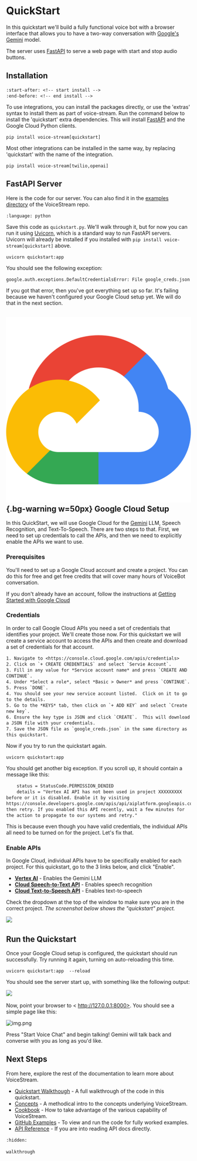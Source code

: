 # QuickStart

In this quickstart we'll build a fully functional voice bot with a browser interface that allows you to have a two-way 
conversation with [Google's Gemini][gemini] model.

The server uses [FastAPI][fastapi] to serve a web page with start and stop audio buttons.   

## Installation

```{include} ../../README.md
:start-after: <!-- start install -->
:end-before: <!-- end install -->
```

To use integrations, you can install the packages directly, or use the 'extras' syntax to install them as part of voice-stream.
Run the command below to install the 'quickstart' extra dependencies.  This will install [FastAPI][fastapi] and the Google Cloud Python clients.

   ```shell
   pip install voice-stream[quickstart]
   ```

Most other integrations can be installed in the same way, by replacing 'quickstart' with the name of the integration.

   ```shell
   pip install voice-stream[twilio,openai]
   ```

## FastAPI Server

Here is the code for our server.  You can also find it in the [examples directory](https://github.com/DaveDeCaprio/voice-stream/blob/main/examples/quickstart.py) of the VoiceStream repo.

```{literalinclude} ../../examples/quickstart.py
:language: python
```

Save this code as `quickstart.py`.  We'll walk through it, but for now you can run it using [Uvicorn][uvicorn], which is 
a standard way to run FastAPI servers.  Uvicorn will already be 
installed if you installed with `pip install voice-stream[quickstart]` above.

```shell
uvicorn quickstart:app
````

You should see the following exception:
```python
google.auth.exceptions.DefaultCredentialsError: File google_creds.json was not found.
```

If you got that error, then you've got everything set up so far.  It's failing because we haven't configured your Google 
Cloud setup yet.  We will do that in the next section.

## ![](google_cloud_logo_icon.png){.bg-warning w=50px} Google Cloud Setup

In this QuickStart, we will use Google Cloud for the [Gemini][gemini] LLM, Speech Recognition, and Text-To-Speech.  There are two
steps to that.  First, we need to set up credentials to call the APIs, and then we need to explicitly enable the
APIs we want to use.

### Prerequisites
You'll need to set up a Google Cloud account and create a project.  You can do this for free and get free credits that 
will cover many hours of VoiceBot conversation.

If you don't already have an account, follow the instructions at [Getting Started with Google Cloud](https://console.cloud.google.com/getting-started)    

### Credentials

In order to call Google Cloud APIs you need a set of credentials that identifies your project.  We'll create those now.
For this quickstart we will create a service account to access the APIs and then create and download a set of 
credentials for that account.

```{admonition} Service Account Step by Step
1. Navigate to <https://console.cloud.google.com/apis/credentials>
2. Click on `+ CREATE CREDENTIALS` and select `Servie Account`.
3. Fill in any value for *Service account name* and press `CREATE AND CONTINUE`.
4. Under *Select a role*, select *Basic > Owner* and press `CONTINUE`.
5. Press `DONE`.
4. You should see your new service account listed.  Click on it to go to the details.
5. Go to the *KEYS* tab, then click on `+ ADD KEY` and select `Create new key`. 
6. Ensure the key type is JSON and click `CREATE`.  This will download a JSON file with your credentials.
7. Save the JSON file as `google_creds.json` in the same directory as this quickstart.
```

Now if you try to run the quickstart again.
```shell
uvicorn quickstart:app
````
You should get another big exception.  If you scroll up, it should contain a message like this: 

```
    status = StatusCode.PERMISSION_DENIED
    details = "Vertex AI API has not been used in project XXXXXXXXX before or it is disabled. Enable it by visiting https://console.developers.google.com/apis/api/aiplatform.googleapis.com/overview then retry. If you enabled this API recently, wait a few minutes for the action to propagate to our systems and retry."
```

This is because even though you have valid credentials, the individual APIs all need to be turned on for the project.  Let's fix that.


### Enable APIs 

In Google Cloud, individual APIs have to be specifically enabled for each project.  For this quickstart, go to the 3 
links below, and click "Enable".

* **[Vertex AI](https://console.cloud.google.com/apis/library/aiplatform.googleapis.com)** - Enables the Gemini LLM
* **[Cloud Speech-to-Text API](https://console.cloud.google.com/apis/library/speech.googleapis.com)** - Enables speech recognition
* **[Cloud Text-to-Speech API](https://console.developers.google.com/apis/api/texttospeech.googleapis.com/overview)** - Enables text-to-speech

Check the dropdown at the top of the window to make sure you are in the correct project.  *The screenshot below shows the "quickstart" project.*

![](project_screenshot.png)

## Run the Quickstart

Once your Google Cloud setup is configured, the quickstart should run successfully.  Try running it again, turning on auto-reloading this time.

```shell
uvicorn quickstart:app  --reload
````
You should see the server start up, with something like the following output:

![](server_start.png)

Now, point your browser to < http://127.0.0.1:8000>.  You should see a simple page like this:

![img.png](img.png)

Press "Start Voice Chat" and begin talking!  Gemini will talk back and converse with you as long as you'd like.

## Next Steps

From here, explore the rest of the documentation to learn more about VoiceStream.
* [Quickstart Walkthough](./walkthrough) - A full walkthrough of the code in this quickstart.
* [Concepts](../concepts/index) - A methodical intro to the concepts underlying VoiceStream.
* [Cookbook](../cookbook/index) - How to take advantage of the various capability of VoiceStream.
* [GitHub Examples](https://github.com/DaveDeCaprio/voice-stream/blob/main/examples/quickstart.py) - To view and run the code for fully worked examples.
* [API Reference](../reference/index) - If you are into reading API docs directly.



[fastapi]: https://fastapi.tiangolo.com/
[gemini]: https://deepmind.google/technologies/gemini/#introduction
[uvicorn]: https://www.uvicorn.org/

```{toctree}
:hidden:

walkthrough
```